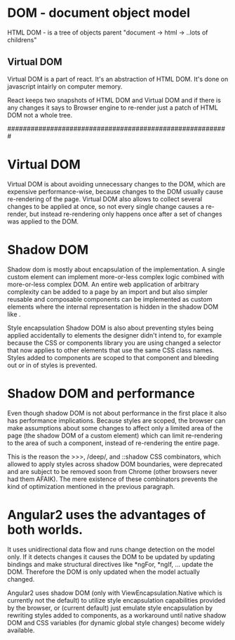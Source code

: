 # DOM - document object model

HTML DOM - is a tree of objects parent "document -> html -> ..lots of childrens"

## Virtual DOM 
Virtual DOM is a part of react. It's an abstraction of HTML DOM. It's done on javascript intairly on computer memory.

React keeps two snapshots of HTML DOM and Virtual DOM and if there is any changes it says to Browser engine to re-render just a patch of HTML DOM not a whole tree.

#########################################################

# Virtual DOM

Virtual DOM is about avoiding unnecessary changes to the DOM, which are expensive performance-wise, because changes to the DOM usually cause re-rendering of the page. Virtual DOM also allows to collect several changes to be applied at once, so not every single change causes a re-render, but instead re-rendering only happens once after a set of changes was applied to the DOM.

# Shadow DOM

Shadow dom is mostly about encapsulation of the implementation. A single custom element can implement more-or-less complex logic combined with more-or-less complex DOM. An entire web application of arbitrary complexity can be added to a page by an import and <body><my-app></my-app> but also simpler reusable and composable components can be implemented as custom elements where the internal representation is hidden in the shadow DOM like <date-picker></date-picker>.

Style encapsulation Shadow DOM is also about preventing styles being applied accidentally to elements the designer didn't intend to, for example because the CSS or components library you are using changed a selector that now applies to other elements that use the same CSS class names. Styles added to components are scoped to that component and bleeding out or in of styles is prevented.

# Shadow DOM and performance

Even though shadow DOM is not about performance in the first place it also has performance implications. Because styles are scoped, the browser can make assumptions about some changes to affect only a limited area of the page (the shadow DOM of a custom element) which can limit re-rendering to the area of such a component, instead of re-rendering the entire page.

This is the reason the >>>, /deep/, and ::shadow CSS combinators, which allowed to apply styles across shadow DOM boundaries, were deprecated and are subject to be removed soon from Chrome (other browsers never had them AFAIK). The mere existence of these combinators prevents the kind of optimization mentioned in the previous paragraph.

# Angular2 uses the advantages of both worlds.

It uses unidirectional data flow and runs change detection on the model only. If it detects changes it causes the DOM to be updated by updating bindings and make structural directives like *ngFor, *ngIf, ... update the DOM. Therefore the DOM is only updated when the model actually changed.

Angular2 uses shadow DOM (only with ViewEncapsulation.Native which is currently not the default) to utilize style encapsulation capabilities provided by the browser, or (current default) just emulate style encapsulation by rewriting styles added to components, as a workaround until native shadow DOM and CSS variables (for dynamic global style changes) become widely available.